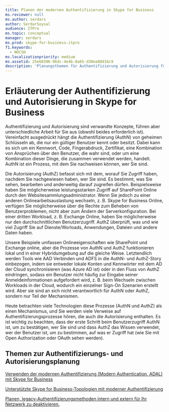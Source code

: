 ```yaml
---
title: Planen der modernen Authentifizierung in Skype for Business
ms.reviewer: null
ms.author: serdars
author: SerdarSoysal
audience: ITPro
ms.topic: conceptual
manager: serdars
ms.prod: skype-for-business-itpro
f1.keywords:
  - NOCSH
ms.localizationpriority: medium
ms.assetid: 25e68396-96dc-4e4b-8a65-d30ea80d1bc9
description: 'Planungsthemen für Authentifizierung und Autorisierung für Skype for Business Server, einschließlich der Integration in andere Produkte'
---
```


# <a name="discussing-authentication-and-authorization-in-skype-for-business"></a>Erläuterung der Authentifizierung und Autorisierung in Skype for Business

Authentifizierung und Autorisierung sind verwandte Konzepte, führen aber unterschiedliche Arbeit für Sie aus (obwohl beides erforderlich ist). Vereinfacht ausgedrückt hängt die Authentifizierung (AuthN) von geheimen Schlüsseln ab, die nur ein gültiger Benutzer kennt oder besitzt. Dabei kann es sich um ein Kennwort, Code, Fingerabdruck, Zertifikat, eine Kombination von Ansprüchen über den Benutzer, die wahr sind, oder um eine Kombination dieser Dinge, die zusammen verwendet werden, handelt. AuthN ist ein Prozess, mit dem Sie nachweisen können, wer Sie sind.

Die Autorisierung (AuthZ) befasst sich mit dem, worauf Sie Zugriff haben, nachdem Sie nachgewiesen haben, wer Sie sind. Es bestimmt, was Sie sehen, bearbeiten und anderweitig darauf zugreifen dürfen. Beispielsweise haben Sie möglicherweise leistungsstarken Zugriff auf SharePoint Online durch den Websitesammlungsadministrator. Wenn Sie jedoch zu einer anderen Onlinearbeitsauslastung wechseln, z. B. Skype for Business Online, verfügen Sie möglicherweise über die Rechte zum Beheben von Benutzerproblemen, nicht aber zum Ändern der Serverkonfiguration. Bei einer dritten Workload, z. B. Exchange Online, haben Sie möglicherweise nur den durchschnittlichen Benutzerzugriff. AuthZ überprüft, was und wie viel Zugriff Sie auf Dienste/Worloads, Anwendungen, Dateien und andere Daten haben.

Unsere Beispiele umfassen Onlineeigenschaften wie SharePoint und Exchange online, aber die Prozesse von AuthN und AuthZ funktionieren lokal und in einer Hybridumgebung auf die gleiche Weise. Letztendlich werden Tools wie AAD Verbinden und ADFS in die AuthN- und AuthZ-Story einbezogen, indem sie entweder lokale Konten und Kennwörter mit dem AD der Cloud synchronisieren (was Azure AD ist) oder in den Fluss von AuthZ eindringen, sodass ein Benutzer nicht häufig zur Eingabe seiner Anmeldeinformationen aufgefordert wird, z. B. beim Wechseln zwischen Workloads in der Cloud, wodurch ein einzelner Sign-On Szenarien erstellt wird. Aber sie sind an sich nicht verantwortlich für AuthN oder AuthZ, sondern nur Teil der Mechanismen.

Heute betrachten viele Technologien diese Prozesse (AuthN und AuthZ) als einen Mechanismus, und Sie werden viele Verweise auf Authentifizierungsprozesse hören, die auch die Autorisierung enthalten. Es ist wichtig zu beachten, dass der erste Schritt beim Benutzerzugriff AuthN ist, um zu bestätigen, wer Sie sind und dass AuthZ das Wissen verwendet, wer der Benutzer ist, um zu bestimmen, auf was er Zugriff hat (wie Sie mit Open Authorization oder OAuth sehen werden).

  
## <a name="authentication-and-authorization-planning-topics"></a>Themen zur Authentifizierungs- und Autorisierungsplanung

[Verwenden der modernen Authentifizierung (Modern Authentication, ADAL) mit Skype for Business](plan-adal.md)

[Unterstützte Skype for Business-Topologien mit moderner Authentifizierung](topologies-supported.md)

[Planen, legacy-Authentifizierungsmethoden intern und extern für Ihr Netzwerk zu deaktivieren.](turn-on-modern-auth.md)

